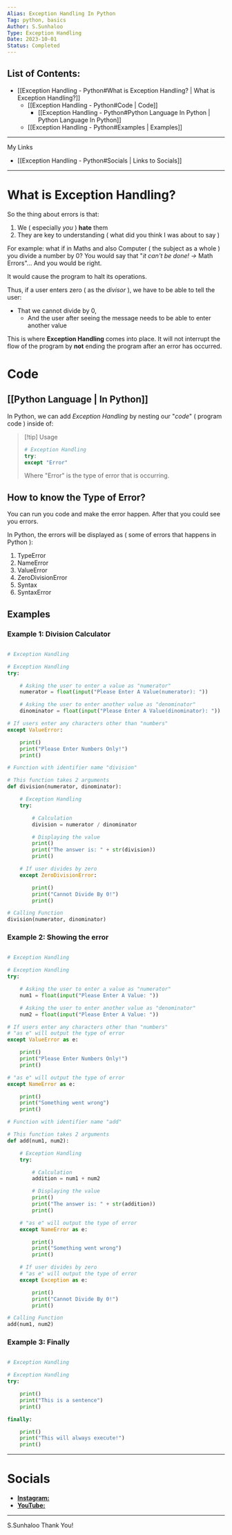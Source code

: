 ```yaml
---
Alias: Exception Handling In Python
Tag: python, basics
Author: S.Sunhaloo
Type: Exception Handling
Date: 2023-10-01
Status: Completed
---
```


## List of Contents:

- [[Exception Handling - Python#What is Exception Handling? | What is Exception Handling?]]
	- [[Exception Handling - Python#Code | Code]]
		- [[Exception Handling - Python#Python Language In Python | Python Language In Python]]
	- [[Exception Handling - Python#Examples | Examples]]
---

My Links

- [[Exception Handling - Python#Socials | Links to Socials]]

---

# What is Exception Handling?

So the thing about errors is that:

1. We ( especially *you* ) **hate** them
2. They are key to understanding ( what did you think I was about to say )

For example: what if in Maths and also Computer ( the subject as a whole ) you divide a number by 0? You would say that "*it can't be done! $\rightarrow$* Math Errors"... And you would be right.

It would cause the program to halt its operations.

Thus, if a user enters zero ( as the *divisor* ), we have to be able to tell the user:

- That we cannot divide by 0,
	- And the user after seeing the message needs to be able to enter another value

This is where **Exception Handling** comes into place. It will not interrupt the flow of the program by **not** ending the program after an error has occurred.

# Code

## [[Python Language | In Python]]

In Python, we can add *Exception Handling* by nesting our "*code*" ( program code ) inside of:

>[!tip] Usage
>```python
># Exception Handling
>try:
>except "Error"
>```
>Where "Error" is the type of error that is occurring.

## How to know the Type of Error?

You can run you code and make the error happen. After that you could see you errors.

In Python, the errors will be displayed as ( some of errors that happens in Python ):

1. TypeError
2. NameError
3. ValueError
4. ZeroDivisionError
5. Syntax
6. SyntaxError

## Examples

### Example 1: Division Calculator

```python

# Exception Handling

# Exception Handling
try:

    # Asking the user to enter a value as "numerator"
    numerator = float(input("Please Enter A Value(numerator): "))

    # Asking the user to enter another value as "denominator"
    dinominator = float(input("Please Enter A Value(dinominator): "))

# If users enter any characters other than "numbers"
except ValueError:

    print()
    print("Please Enter Numbers Only!")
    print()

# Function with identifier name "division"

# This function takes 2 arguments
def division(numerator, dinominator):

    # Exception Handling
    try:

        # Calculation
        division = numerator / dinominator

        # Displaying the value
        print()
        print("The answer is: " + str(division))
        print()

    # If user divides by zero
    except ZeroDivisionError:

        print()
        print("Cannot Divide By 0!")
        print()

# Calling Function
division(numerator, dinominator)

```

### Example 2: Showing the error

```python

# Exception Handling

# Exception Handling
try:

    # Asking the user to enter a value as "numerator"
    num1 = float(input("Please Enter A Value: "))

    # Asking the user to enter another value as "denominator"
    num2 = float(input("Please Enter A Value: "))

# If users enter any characters other than "numbers"
# "as e" will output the type of error
except ValueError as e:

    print()
    print("Please Enter Numbers Only!")
    print()

# "as e" will output the type of error
except NameError as e:

    print()
    print("Something went wrong")
    print()

# Function with identifier name "add"

# This function takes 2 arguments
def add(num1, num2):

    # Exception Handling
    try:

        # Calculation
        addition = num1 + num2

        # Displaying the value
        print()
        print("The answer is: " + str(addition))
        print()

    # "as e" will output the type of error
    except NameError as e:

        print()
        print("Something went wrong")
        print()

    # If user divides by zero
    # "as e" will output the type of error
    except Exception as e:

        print()
        print("Cannot Divide By 0!")
        print()

# Calling Function
add(num1, num2)

```

### Example 3: Finally

```python

# Exception Handling

# Exception Handling
try:

    print()
    print("This is a sentence")
    print()

finally:

    print()
    print("This will always execute!")
    print()

```

---

# Socials

- [**Instagram:**](https://www.instagram.com/s.sunhaloo/)
- [**YouTube:**](https://www.youtube.com/channel/UCMkQZsuW6eHMhdUObLPSpwg)

---

S.Sunhaloo
Thank You!